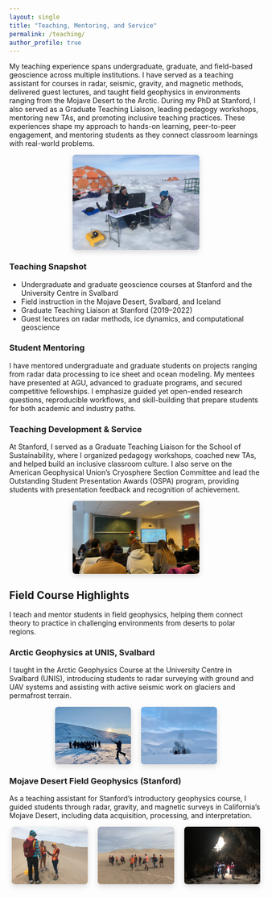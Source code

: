 ```yaml
---
layout: single
title: "Teaching, Mentoring, and Service"
permalink: /teaching/
author_profile: true
---
```


My teaching experience spans undergraduate, graduate, and field-based geoscience across multiple institutions. I have served as a teaching assistant for courses in radar, seismic, gravity, and magnetic methods, delivered guest lectures, and taught field geophysics in environments ranging from the Mojave Desert to the Arctic. During my PhD at Stanford, I also served as a Graduate Teaching Liaison, leading pedagogy workshops, mentoring new TAs, and promoting inclusive teaching practices. These experiences shape my approach to hands-on learning, peer-to-peer engagement, and mentoring students as they connect classroom learnings with real-world problems.

<div style="display: flex; justify-content: center; gap: 20px; flex-wrap: wrap;">
  <img src="/images/teaching/greenland_teaching.jpeg" style="width: 50%; border-radius: 6px; box-shadow: 0 4px 12px rgba(0,0,0,0.15);">
</div>

### Teaching Snapshot
- Undergraduate and graduate geoscience courses at Stanford and the University Centre in Svalbard
- Field instruction in the Mojave Desert, Svalbard, and Iceland
- Graduate Teaching Liaison at Stanford (2019–2022)
- Guest lectures on radar methods, ice dynamics, and computational geoscience

### Student Mentoring
I have mentored undergraduate and graduate students on projects ranging from radar data processing to ice sheet and ocean modeling. My mentees have presented at AGU, advanced to graduate programs, and secured competitive fellowships. I emphasize guided yet open-ended research questions, reproducible workflows, and skill-building that prepare students for both academic and industry paths.

### Teaching Development & Service
At Stanford, I served as a Graduate Teaching Liaison for the School of Sustainability, where I organized pedagogy workshops, coached new TAs, and helped build an inclusive classroom culture. I also serve on the American Geophysical Union’s Cryosphere Section Committee and lead the Outstanding Student Presentation Awards (OSPA) program, providing students with presentation feedback and recognition of achievement.

<div style="display: flex; justify-content: center; gap: 20px; flex-wrap: wrap;">
  <img src="/images/teaching/classroom.jpeg" style="width: 50%; border-radius: 6px; box-shadow: 0 4px 12px rgba(0,0,0,0.15);">
</div>

## Field Course Highlights

I teach and mentor students in field geophysics, helping them connect theory to practice in challenging environments from deserts to polar regions.

### Arctic Geophysics at UNIS, Svalbard
I taught in the Arctic Geophysics Course at the University Centre in Svalbard (UNIS), introducing students to radar surveying with ground and UAV systems and assisting with active seismic work on glaciers and permafrost terrain.

<div style="display: flex; justify-content: center; gap: 20px; flex-wrap: wrap;">
  <img src="/images/teaching/svalbard1.jpeg" style="width: 30%; border-radius: 6px; box-shadow: 0 4px 12px rgba(0,0,0,0.15);">
  <img src="/images/teaching/svalbard2.jpeg" style="width: 30%; border-radius: 6px; box-shadow: 0 4px 12px rgba(0,0,0,0.15);">
</div>

### Mojave Desert Field Geophysics (Stanford)
As a teaching assistant for Stanford’s introductory geophysics course, I guided students through radar, gravity, and magnetic surveys in California’s Mojave Desert, including data acquisition, processing, and interpretation.

<div style="display: flex; justify-content: center; gap: 20px; flex-wrap: wrap;">
  <img src="/images/teaching/mojave1.jpeg" style="width: 30%; border-radius: 6px; box-shadow: 0 4px 12px rgba(0,0,0,0.15);">
  <img src="/images/teaching/mojave2.jpeg" style="width: 30%; border-radius: 6px; box-shadow: 0 4px 12px rgba(0,0,0,0.15);">
  <img src="/images/teaching/mojave3.jpeg" style="width: 30%; border-radius: 6px; box-shadow: 0 4px 12px rgba(0,0,0,0.15);">
</div>